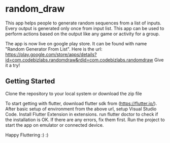 # random_draw

This app helps people to generate random sequences from a list of inputs. Every output is generated only once from input list. This app can be used to perform actions based on the output like any game or activity for a group.

The app is now live on google play store. It can be found with name "Random Generator From List". Here is the url:
https://play.google.com/store/apps/details?id=com.codebizlabs.randomdraw&rdid=com.codebizlabs.randomdraw
Give it a try!

## Getting Started
Clone the repository to your local system or download the zip file

To start getting with flutter, download flutter sdk from (https://flutter.io/).
After basic setup of environment from the above url, setup Visual Studio Code.
Install Flutter Extension in extensions.
run flutter doctor to check if the installation is OK. If there are any errors, fix them first.
Run the project to start the app on emulator or connected device.

Happy Fluttering :) :)
